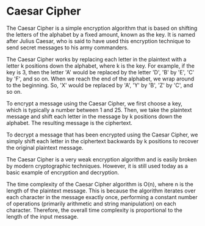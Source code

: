 # Caesar Cipher
The Caesar Cipher is a simple encryption algorithm that is based on shifting the letters of the alphabet by a fixed amount, known as the key. It is named after Julius Caesar, who is said to have used this encryption technique to send secret messages to his army commanders.

The Caesar Cipher works by replacing each letter in the plaintext with a letter k positions down the alphabet, where k is the key. For example, if the key is 3, then the letter 'A' would be replaced by the letter 'D', 'B' by 'E', 'C' by 'F', and so on. When we reach the end of the alphabet, we wrap around to the beginning. So, 'X' would be replaced by 'A', 'Y' by 'B', 'Z' by 'C', and so on.

To encrypt a message using the Caesar Cipher, we first choose a key, which is typically a number between 1 and 25. Then, we take the plaintext message and shift each letter in the message by k positions down the alphabet. The resulting message is the ciphertext.

To decrypt a message that has been encrypted using the Caesar Cipher, we simply shift each letter in the ciphertext backwards by k positions to recover the original plaintext message.

The Caesar Cipher is a very weak encryption algorithm and is easily broken by modern cryptographic techniques. However, it is still used today as a basic example of encryption and decryption.

The time complexity of the Caesar Cipher algorithm is O(n), where n is the length of the plaintext message. This is because the algorithm iterates over each character in the message exactly once, performing a constant number of operations (primarily arithmetic and string manipulation) on each character. Therefore, the overall time complexity is proportional to the length of the input message.
